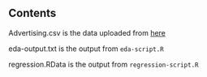## Contents

Advertising.csv is the data uploaded from [here](http://www-bcf.usc.edu/~gareth/ISL/Advertising.csv)

eda-output.txt is the output from `eda-script.R`

regression.RData is the output from `regression-script.R`